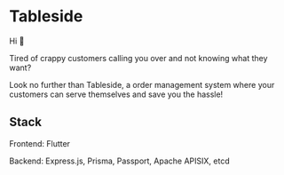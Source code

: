 # Tableside

Hi 👋

Tired of crappy customers calling you over and not knowing what they want?

Look no further than Tableside, a order management system where your customers can serve themselves and save you the hassle!

## Stack

Frontend: Flutter

Backend: Express.js, Prisma, Passport, Apache APISIX, etcd
